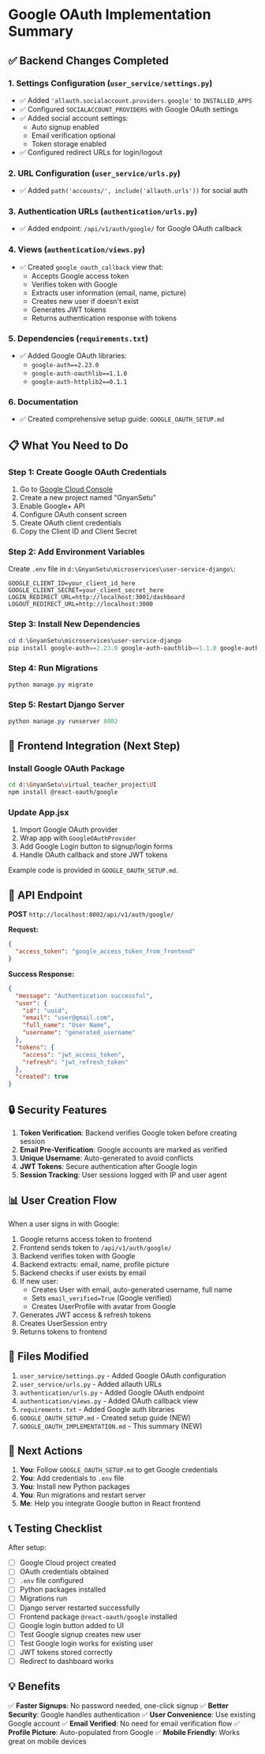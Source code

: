 # Google OAuth Implementation Summary

## ✅ Backend Changes Completed

### 1. Settings Configuration (`user_service/settings.py`)
- ✅ Added `'allauth.socialaccount.providers.google'` to `INSTALLED_APPS`
- ✅ Configured `SOCIALACCOUNT_PROVIDERS` with Google OAuth settings
- ✅ Added social account settings:
  - Auto signup enabled
  - Email verification optional
  - Token storage enabled
- ✅ Configured redirect URLs for login/logout

### 2. URL Configuration (`user_service/urls.py`)
- ✅ Added `path('accounts/', include('allauth.urls'))` for social auth

### 3. Authentication URLs (`authentication/urls.py`)
- ✅ Added endpoint: `/api/v1/auth/google/` for Google OAuth callback

### 4. Views (`authentication/views.py`)
- ✅ Created `google_oauth_callback` view that:
  - Accepts Google access token
  - Verifies token with Google
  - Extracts user information (email, name, picture)
  - Creates new user if doesn't exist
  - Generates JWT tokens
  - Returns authentication response with tokens

### 5. Dependencies (`requirements.txt`)
- ✅ Added Google OAuth libraries:
  - `google-auth==2.23.0`
  - `google-auth-oauthlib==1.1.0`
  - `google-auth-httplib2==0.1.1`

### 6. Documentation
- ✅ Created comprehensive setup guide: `GOOGLE_OAUTH_SETUP.md`

## 📋 What You Need to Do

### Step 1: Create Google OAuth Credentials
1. Go to [Google Cloud Console](https://console.cloud.google.com/)
2. Create a new project named "GnyanSetu"
3. Enable Google+ API
4. Configure OAuth consent screen
5. Create OAuth client credentials
6. Copy the Client ID and Client Secret

### Step 2: Add Environment Variables
Create `.env` file in `d:\GnyanSetu\microservices\user-service-django\`:
```env
GOOGLE_CLIENT_ID=your_client_id_here
GOOGLE_CLIENT_SECRET=your_client_secret_here
LOGIN_REDIRECT_URL=http://localhost:3001/dashboard
LOGOUT_REDIRECT_URL=http://localhost:3000
```

### Step 3: Install New Dependencies
```powershell
cd d:\GnyanSetu\microservices\user-service-django
pip install google-auth==2.23.0 google-auth-oauthlib==1.1.0 google-auth-httplib2==0.1.1
```

### Step 4: Run Migrations
```powershell
python manage.py migrate
```

### Step 5: Restart Django Server
```powershell
python manage.py runserver 8002
```

## 🎨 Frontend Integration (Next Step)

### Install Google OAuth Package
```bash
cd d:\GnyanSetu\virtual_teacher_project\UI
npm install @react-oauth/google
```

### Update App.jsx
1. Import Google OAuth provider
2. Wrap app with `GoogleOAuthProvider`
3. Add Google Login button to signup/login forms
4. Handle OAuth callback and store JWT tokens

Example code is provided in `GOOGLE_OAUTH_SETUP.md`.

## 🔌 API Endpoint

**POST** `http://localhost:8002/api/v1/auth/google/`

**Request:**
```json
{
  "access_token": "google_access_token_from_frontend"
}
```

**Success Response:**
```json
{
  "message": "Authentication successful",
  "user": {
    "id": "uuid",
    "email": "user@gmail.com",
    "full_name": "User Name",
    "username": "generated_username"
  },
  "tokens": {
    "access": "jwt_access_token",
    "refresh": "jwt_refresh_token"
  },
  "created": true
}
```

## 🔒 Security Features

1. **Token Verification**: Backend verifies Google token before creating session
2. **Email Pre-Verification**: Google accounts are marked as verified
3. **Unique Username**: Auto-generated to avoid conflicts
4. **JWT Tokens**: Secure authentication after Google login
5. **Session Tracking**: User sessions logged with IP and user agent

## 📊 User Creation Flow

When a user signs in with Google:
1. Google returns access token to frontend
2. Frontend sends token to `/api/v1/auth/google/`
3. Backend verifies token with Google
4. Backend extracts: email, name, profile picture
5. Backend checks if user exists by email
6. If new user:
   - Creates User with email, auto-generated username, full name
   - Sets `email_verified=True` (Google verified)
   - Creates UserProfile with avatar from Google
7. Generates JWT access & refresh tokens
8. Creates UserSession entry
9. Returns tokens to frontend

## 📁 Files Modified

1. `user_service/settings.py` - Added Google OAuth configuration
2. `user_service/urls.py` - Added allauth URLs
3. `authentication/urls.py` - Added Google OAuth endpoint
4. `authentication/views.py` - Added OAuth callback view
5. `requirements.txt` - Added Google auth libraries
6. `GOOGLE_OAUTH_SETUP.md` - Created setup guide (NEW)
7. `GOOGLE_OAUTH_IMPLEMENTATION.md` - This summary (NEW)

## 🎯 Next Actions

1. **You**: Follow `GOOGLE_OAUTH_SETUP.md` to get Google credentials
2. **You**: Add credentials to `.env` file
3. **You**: Install new Python packages
4. **You**: Run migrations and restart server
5. **Me**: Help you integrate Google button in React frontend

## 📞 Testing Checklist

After setup:
- [ ] Google Cloud project created
- [ ] OAuth credentials obtained
- [ ] `.env` file configured
- [ ] Python packages installed
- [ ] Migrations run
- [ ] Django server restarted successfully
- [ ] Frontend package `@react-oauth/google` installed
- [ ] Google login button added to UI
- [ ] Test Google signup creates new user
- [ ] Test Google login works for existing user
- [ ] JWT tokens stored correctly
- [ ] Redirect to dashboard works

## 💡 Benefits

✅ **Faster Signups**: No password needed, one-click signup
✅ **Better Security**: Google handles authentication
✅ **User Convenience**: Use existing Google account
✅ **Email Verified**: No need for email verification flow
✅ **Profile Picture**: Auto-populated from Google
✅ **Mobile Friendly**: Works great on mobile devices
